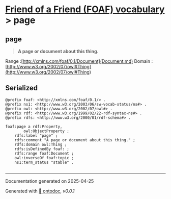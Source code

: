 # [Friend of a Friend (FOAF) vocabulary](../homepage.md) > page

## page

> **A page or document about this thing.**

Range :[http://xmlns.com/foaf/0.1/Document](Document.md)
Domain :[http://www.w3.org/2002/07/owl#Thing](<http://www.w3.org/2002/07/owl#Thing>)

## Serialized

```ttl
@prefix foaf: <http://xmlns.com/foaf/0.1/> .
@prefix ns1: <http://www.w3.org/2003/06/sw-vocab-status/ns#> .
@prefix owl: <http://www.w3.org/2002/07/owl#> .
@prefix rdf: <http://www.w3.org/1999/02/22-rdf-syntax-ns#> .
@prefix rdfs: <http://www.w3.org/2000/01/rdf-schema#> .

foaf:page a rdf:Property,
        owl:ObjectProperty ;
    rdfs:label "page" ;
    rdfs:comment "A page or document about this thing." ;
    rdfs:domain owl:Thing ;
    rdfs:isDefinedBy foaf: ;
    rdfs:range foaf:Document ;
    owl:inverseOf foaf:topic ;
    ns1:term_status "stable" .


```

---

Documentation generated on 2025-04-25

Generated with [📑 ontodoc](https://github.com/StephaneBranly/ontodoc), *v0.0.1*